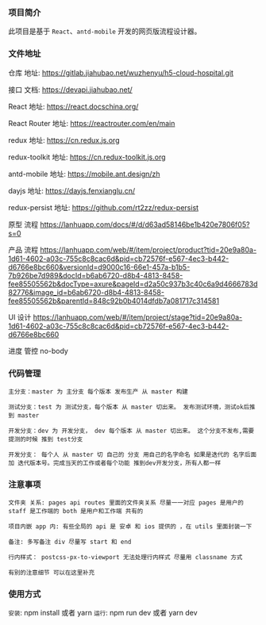 ### 项目简介

此项目是基于 `React`、`antd-mobile` 开发的网页版流程设计器。

### 文件地址

仓库 地址: https://gitlab.jiahubao.net/wuzhenyu/h5-cloud-hospital.git

接口 文档: https://devapi.jiahubao.net/

React 地址: https://react.docschina.org/

React Router 地址: https://reactrouter.com/en/main

redux 地址: https://cn.redux.js.org

redux-toolkit 地址: https://cn.redux-toolkit.js.org

antd-mobile 地址: https://mobile.ant.design/zh

dayjs 地址: https://dayjs.fenxianglu.cn/

redux-persist 地址: https://github.com/rt2zz/redux-persist

原型 流程 https://lanhuapp.com/docs/#/d/d63ad58146be1b420e7806f05?s=0

产品 流程 https://lanhuapp.com/web/#/item/project/product?tid=20e9a80a-1d61-4602-a03c-755c8c8cac6d&pid=cb72576f-e567-4ec3-b442-d6766e8bc660&versionId=d9000c16-66e1-457a-b1b5-7b926be7d989&docId=b6ab6720-d8b4-4813-8458-fee85505562b&docType=axure&pageId=d2a50c937b3c40c6a9d4666783d82776&image_id=b6ab6720-d8b4-4813-8458-fee85505562b&parentId=848c92b0b4014dfdb7a081717c314581

UI 设计 https://lanhuapp.com/web/#/item/project/stage?tid=20e9a80a-1d61-4602-a03c-755c8c8cac6d&pid=cb72576f-e567-4ec3-b442-d6766e8bc660

进度 管控 no-body

### 代码管理

    主分支：master 为 主分支 每个版本 发布生产 从 master 构建

    测试分支：test 为 测试分支，每个版本 从 master 切出来。 发布测试环境，测试ok后推到 master

    开发分支：dev 为 开发分支， dev 每个版本 从 master 切出来。 这个分支不发布,需要提测的时候 推到 test分支

    开发分支： 每个人 从 master 切 自己的 分支 用自己的名字命名 如果是迭代的 名字后面 加 迭代版本号。完成当天的工作或者每个功能 推到dev开发分支，所有人都一样

### 注意事项

    文件夹 关系: pages api routes 里面的文件夹关系 尽量一一对应 pages 是用户的 staff 是工作端的 both 是用户和工作端 共有的

    项目内嵌 app 内: 有些全局的 api 是 安卓 和 ios 提供的 ，在 utils 里面封装一下

    备注: 多写备注 div 尽量写 start 和 end

    行内样式： postcss-px-to-viewport 无法处理行内样式 尽量用 classname 方式

    有别的注意细节 可以在这里补充

### 使用方式

`安装`: npm install 或者 yarn
`运行`: npm run dev 或者 yarn dev
